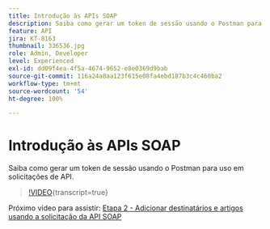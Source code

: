 ```yaml
---
title: Introdução às APIs SOAP
description: Saiba como gerar um token de sessão usando o Postman para solicitações de API
feature: API
jira: KT-8163
thumbnail: 336536.jpg
role: Admin, Developer
level: Experienced
exl-id: dd09f4ea-4f5a-4674-9652-e8e0369d9bab
source-git-commit: 116a24a8aa123f615e08fa4ebd187b3c4c460ba2
workflow-type: tm+mt
source-wordcount: '54'
ht-degree: 100%

---
```


# Introdução às APIs SOAP

Saiba como gerar um token de sessão usando o Postman para uso em solicitações de API.

>[!VIDEO](https://video.tv.adobe.com/v/3449480?quality=12&learn=on&captions=por_br){transcript=true}

Próximo vídeo para assistir: [Etapa 2 - Adicionar destinatários e artigos usando a solicitação da API SOAP](/help/tutorial-use-soap-apis/add-recipients-and-articles-using-soap-api-requests.md)
